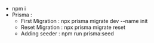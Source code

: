 - npm i
- Prisma : 
  - First Migration :  npx prisma migrate dev --name init 
  - Reset Migration : npx prisma migrate reset 
  - Adding seeder : npm run prisma:seed